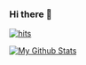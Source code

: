 ### Hi there 👋

[![hits](http://hits.dwyl.com/AndreasNel/AndreasNel.svg)](http://hits.dwyl.com/AndreasNel/AndreasNel)

[![My Github Stats](https://github-readme-stats.vercel.app/api?username=AndreasNel)](https://github.com/anuraghazra/github-readme-stats)

<!--
**AndreasNel/AndreasNel** is a ✨ _special_ ✨ repository because its `README.md` (this file) appears on your GitHub profile.

Here are some ideas to get you started:

- 🔭 I’m currently working on ...
- 🌱 I’m currently learning ...
- 👯 I’m looking to collaborate on ...
- 🤔 I’m looking for help with ...
- 💬 Ask me about ...
- 📫 How to reach me: ...
- 😄 Pronouns: ...
- ⚡ Fun fact: ...
-->
